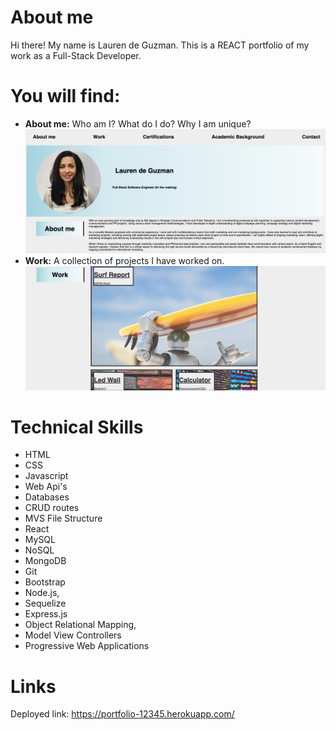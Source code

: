 # About me

Hi there! My name is Lauren de Guzman. This is a REACT portfolio of my work as a Full-Stack Developer.

# You will find:

- **About me:** Who am I? What do I do? Why I am unique?
  ![bio](https://github.com/Ldeguzman9/Portfolio/blob/main/assets/images/bio.png?raw=true)
- **Work:** A collection of projects I have worked on.
  ![work](https://github.com/Ldeguzman9/Portfolio/blob/main/assets/images/projects%20.png?raw=true)

# Technical Skills

- HTML
- CSS
- Javascript
- Web Api's
- Databases
- CRUD routes
- MVS File Structure
- React
- MySQL
- NoSQL
- MongoDB
- Git
- Bootstrap
- Node.js,
- Sequelize
- Express.js
- Object Relational Mapping,
- Model View Controllers
- Progressive Web Applications

# Links

Deployed link: https://portfolio-12345.herokuapp.com/
